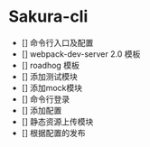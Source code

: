# Sakura-cli

- [] 命令行入口及配置
- [] webpack-dev-server 2.0 模板
- [] roadhog 模板
- [] 添加测试模块
- [] 添加mock模块
- [] 命令行登录
- [] 添加配置
- [] 静态资源上传模块
- [] 根据配置的发布

